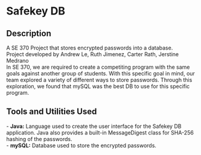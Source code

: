 <h1>Safekey DB</h1>

<h2>Description</h2>
A SE 370 Project that stores encrypted passwords into a database.<br>
Project developed by Andrew Le, Ruth Jimenez, Carter Rath, Jerstine Medrano
<br>
In SE 370, we are required to create a competiting program with the same goals against another group of students. With this specific goal in mind, our team explored a variety of different ways to store passwords. Through this exploration, we found that mySQL was the best DB to use for this specific program. 
<br>

<h2>Tools and Utilities Used</h2>
- <b>Java:</b> Language used to create the user interface for the Safekey DB application. Java also provides a built-in MessageDigest class for SHA-256 hashing of the passwords. 
<br />
- <b>mySQL:</b> Database used to store the encrypted passwords.
<br />
